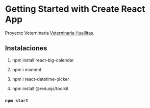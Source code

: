 # Getting Started with Create React App

Proyecto Veterninaria [Veterninaria Huellitas](https://github.com/facebook/create-react-app).

## Instalaciones

1. npm install react-big-calendar
2. npm i moment
3. npm i react-datetime-picker

4. npm install @reduxjs/toolkit

### `npm start`
